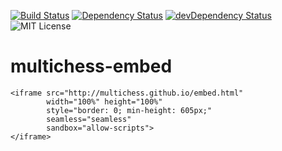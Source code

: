 [![Build Status](https://api.travis-ci.org/multichess/multichess-embed.png?branch=master)](https://travis-ci.org/multichess/multichess-embed)
[![Dependency Status](https://david-dm.org/multichess/multichess-embed.svg)](https://david-dm.org/multichess/multichess-embed)
[![devDependency Status](https://david-dm.org/multichess/multichess-embed/dev-status.svg)](https://david-dm.org/multichess/multichess-embed#info=devDependencies)
![MIT License](https://img.shields.io/badge/license-MIT-blue.svg)

multichess-embed
==============

```
<iframe src="http://multichess.github.io/embed.html"
        width="100%" height="100%"
        style="border: 0; min-height: 605px;"
        seamless="seamless"
        sandbox="allow-scripts">
</iframe>
```
